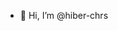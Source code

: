 - 👋 Hi, I’m @hiber-chrs


<!---
hiber-chrs/hiber-chrs is a ✨ special ✨ repository because its `README.md` (this file) appears on your GitHub profile.
You can click the Preview link to take a look at your changes.
--->
